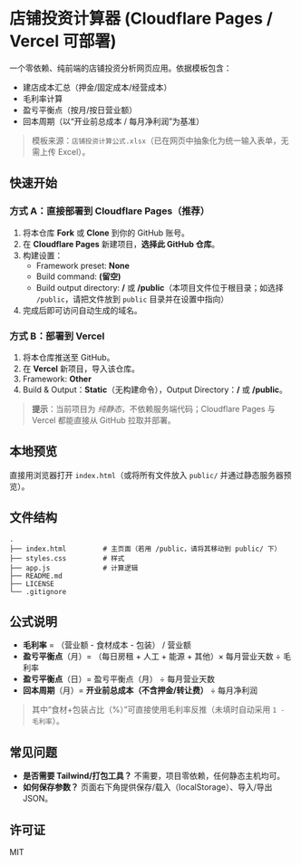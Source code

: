 # 店铺投资计算器 (Cloudflare Pages / Vercel 可部署)

一个零依赖、纯前端的店铺投资分析网页应用。依据模板包含：
- 建店成本汇总（押金/固定成本/经营成本）
- 毛利率计算
- 盈亏平衡点（按月/按日营业额）
- 回本周期（以“开业前总成本 / 每月净利润”为基准）

> 模板来源：`店铺投资计算公式.xlsx`（已在网页中抽象化为统一输入表单，无需上传 Excel）。

## 快速开始

### 方式 A：直接部署到 Cloudflare Pages（推荐）
1. 将本仓库 **Fork** 或 **Clone** 到你的 GitHub 账号。
2. 在 **Cloudflare Pages** 新建项目，**选择此 GitHub 仓库**。
3. 构建设置：
   - Framework preset: **None**
   - Build command: **(留空)**
   - Build output directory: **/** 或 **/public**（本项目文件位于根目录；如选择 `/public`，请把文件放到 `public` 目录并在设置中指向）
4. 完成后即可访问自动生成的域名。

### 方式 B：部署到 Vercel
1. 将本仓库推送至 GitHub。
2. 在 **Vercel** 新项目，导入该仓库。
3. Framework: **Other**
4. Build & Output：**Static**（无构建命令），Output Directory：**/** 或 **/public**。

> **提示**：当前项目为 *纯静态*，不依赖服务端代码；Cloudflare Pages 与 Vercel 都能直接从 GitHub 拉取并部署。

## 本地预览
直接用浏览器打开 `index.html`（或将所有文件放入 `public/` 并通过静态服务器预览）。

## 文件结构
```
.
├── index.html         # 主页面（若用 /public，请将其移动到 public/ 下）
├── styles.css         # 样式
├── app.js             # 计算逻辑
├── README.md
├── LICENSE
└── .gitignore
```

## 公式说明
- **毛利率** = （营业额 - 食材成本 - 包装） / 营业额
- **盈亏平衡点**（月）= （每日房租 + 人工 + 能源 + 其他）× 每月营业天数 ÷ 毛利率
- **盈亏平衡点**（日）= 盈亏平衡点（月） ÷ 每月营业天数
- **回本周期**（月）= **开业前总成本（不含押金/转让费）** ÷ 每月净利润

> 其中“食材+包装占比（%）”可直接使用毛利率反推（未填时自动采用 `1 - 毛利率`）。

## 常见问题
- **是否需要 Tailwind/打包工具？** 不需要，项目零依赖，任何静态主机均可。
- **如何保存参数？** 页面右下角提供保存/载入（localStorage）、导入/导出 JSON。

## 许可证
MIT
